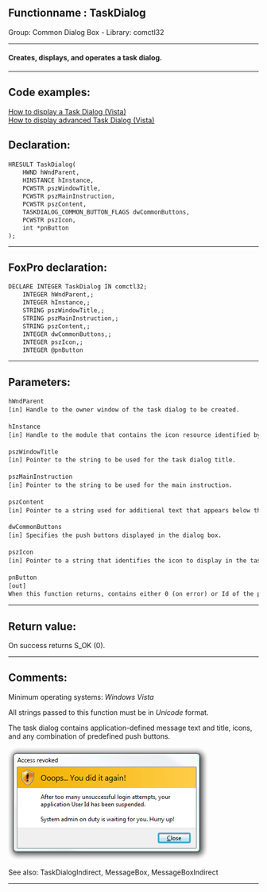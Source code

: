 <link rel="stylesheet" type="text/css" href="../../css/win32api.css">  
<link rel="stylesheet" href="https://cdnjs.cloudflare.com/ajax/libs/font-awesome/4.7.0/css/font-awesome.min.css">

## Functionname : TaskDialog
Group: Common Dialog Box - Library: comctl32    
***  


#### Creates, displays, and operates a task dialog.
***  


## Code examples:
[How to display a Task Dialog (Vista)](../../samples/sample_557.md)  
[How to display advanced Task Dialog (Vista)](../../samples/sample_558.md)  

## Declaration:
```foxpro  
HRESULT TaskDialog(
	HWND hWndParent,
	HINSTANCE hInstance,
	PCWSTR pszWindowTitle,
	PCWSTR pszMainInstruction,
	PCWSTR pszContent,
	TASKDIALOG_COMMON_BUTTON_FLAGS dwCommonButtons,
	PCWSTR pszIcon,
	int *pnButton
);  
```  
***  


## FoxPro declaration:
```foxpro  
DECLARE INTEGER TaskDialog IN comctl32;
	INTEGER hWndParent,;
	INTEGER hInstance,;
	STRING pszWindowTitle,;
	STRING pszMainInstruction,;
	STRING pszContent,;
	INTEGER dwCommonButtons,;
	INTEGER pszIcon,;
	INTEGER @pnButton  
```  
***  


## Parameters:
```txt  
hWndParent
[in] Handle to the owner window of the task dialog to be created.

hInstance
[in] Handle to the module that contains the icon resource identified by the pszIcon member, and the string resources identified by the pszWindowTitle and pszMainInstruction members.

pszWindowTitle
[in] Pointer to the string to be used for the task dialog title.

pszMainInstruction
[in] Pointer to the string to be used for the main instruction.

pszContent
[in] Pointer to a string used for additional text that appears below the main instruction, in a smaller font.

dwCommonButtons
[in] Specifies the push buttons displayed in the dialog box.

pszIcon
[in] Pointer to a string that identifies the icon to display in the task dialog.

pnButton
[out]
When this function returns, contains either 0 (on error) or Id of the pressed button.  
```  
***  


## Return value:
On success returns S_OK (0).  
***  


## Comments:
Minimum operating systems: <Em>Windows Vista</Em>  
  
All strings passed to this function must be in <Em>Unicode</Em> format.  
  
The task dialog contains application-defined message text and title, icons, and any combination of predefined push buttons.  
  
<img src="images/taskdlg_sample.png">  
  
See also: TaskDialogIndirect, MessageBox, MessageBoxIndirect   
  
***  

